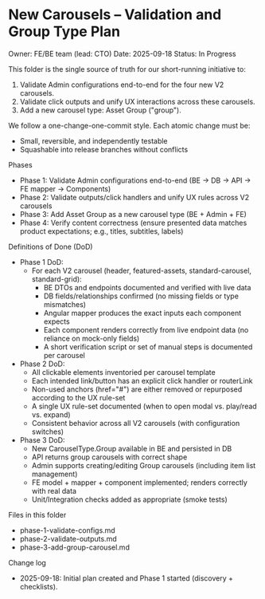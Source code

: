 # New Carousels – Validation and Group Type Plan

Owner: FE/BE team (lead: CTO)
Date: 2025-09-18
Status: In Progress

This folder is the single source of truth for our short-running initiative to:
1) Validate Admin configurations end-to-end for the four new V2 carousels.
2) Validate click outputs and unify UX interactions across these carousels.
3) Add a new carousel type: Asset Group ("group").

We follow a one-change-one-commit style. Each atomic change must be:
- Small, reversible, and independently testable
- Squashable into release branches without conflicts

Phases
- Phase 1: Validate Admin configurations end-to-end (BE → DB → API → FE mapper → Components)
- Phase 2: Validate outputs/click handlers and unify UX rules across V2 carousels
- Phase 3: Add Asset Group as a new carousel type (BE + Admin + FE)
- Phase 4: Verify content correctness (ensure presented data matches product expectations; e.g., titles, subtitles, labels)

Definitions of Done (DoD)
- Phase 1 DoD:
  - For each V2 carousel (header, featured-assets, standard-carousel, standard-grid):
    - BE DTOs and endpoints documented and verified with live data
    - DB fields/relationships confirmed (no missing fields or type mismatches)
    - Angular mapper produces the exact inputs each component expects
    - Each component renders correctly from live endpoint data (no reliance on mock-only fields)
    - A short verification script or set of manual steps is documented per carousel
- Phase 2 DoD:
  - All clickable elements inventoried per carousel template
  - Each intended link/button has an explicit click handler or routerLink
  - Non-used anchors (href="#") are either removed or repurposed according to the UX rule-set
  - A single UX rule-set documented (when to open modal vs. play/read vs. expand)
  - Consistent behavior across all V2 carousels (with configuration switches)
- Phase 3 DoD:
  - New CarouselType.Group available in BE and persisted in DB
  - API returns group carousels with correct shape
  - Admin supports creating/editing Group carousels (including item list management)
  - FE model + mapper + component implemented; renders correctly with real data
  - Unit/Integration checks added as appropriate (smoke tests)

Files in this folder
- phase-1-validate-configs.md
- phase-2-validate-outputs.md
- phase-3-add-group-carousel.md

Change log
- 2025-09-18: Initial plan created and Phase 1 started (discovery + checklists).
